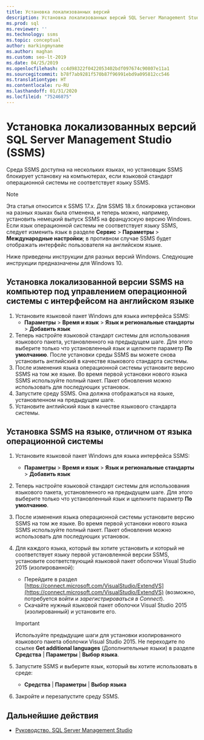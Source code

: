 ```yaml
---
title: Установка локализованных версий
description: Установка локализованных версий SQL Server Management Studio (SSMS)
ms.prod: sql
ms.reviewer: ''
ms.technology: ssms
ms.topic: conceptual
author: markingmyname
ms.author: maghan
ms.custom: seo-lt-2019
ms.date: 04/25/2019
ms.openlocfilehash: cc4d98322f0422053402bdf097674c90807e11a1
ms.sourcegitcommit: b78f7ab9281f570b87f96991ebd9a095812cc546
ms.translationtype: HT
ms.contentlocale: ru-RU
ms.lasthandoff: 01/31/2020
ms.locfileid: "75246875"
---
```

# <a name="install-non-english-language-versions-of-sql-server-management-studio-ssms"></a>Установка локализованных версий SQL Server Management Studio (SSMS)

Среда SSMS доступна на нескольких языках, но установщик SSMS блокирует установку на компьютерах, если языковой стандарт операционной системы не соответствует языку SSMS.

> [!NOTE]
> Эта статья относится к SSMS 17.x. Для SSMS 18.x блокировка установки на разных языках была отменена, и теперь можно, например, установить немецкий выпуск SSMS на французскую версию Windows. Если язык операционной системы не соответствует языку SSMS, следует изменить язык в разделе **Сервис** > **Параметры** > **Международные настройки**; в противном случае SSMS будет отображать интерфейс пользователя на английском языке.

Ниже приведены инструкции для разных версий Windows. Следующие инструкции предназначены для Windows 10.

## <a name="install-non-english-ssms-on-a-computer-running-an-english-operating-system-os"></a>Установка локализованной версии SSMS на компьютер под управлением операционной системы с интерфейсом на английском языке

1. Установите языковой пакет Windows для языка интерфейса SSMS:
   - **Параметры** > **Время и язык** > **Язык и региональные стандарты** > **Добавить язык**
2. Теперь настройте языковой стандарт системы для использования языкового пакета, установленного на предыдущем шаге. Для этого выберите только что установленный язык и щелкните параметр **По умолчанию**. После установки среды SSMS вы можете снова установить английский в качестве языкового стандарта системы.
3. После изменения языка операционной системы установите версию SSMS на том же языке. Во время первой установки нового языка SSMS используйте полный пакет. Пакет обновления можно использовать для последующих установок.
4. Запустите среду SSMS. Она должна отображаться на языке, установленном на предыдущем шаге.
5. Установите английский язык в качестве языкового стандарта системы.

## <a name="install-ssms-in-a-language-other-than-the-language-of-the-installed-os"></a>Установка SSMS на языке, отличном от языка операционной системы

1. Установите языковой пакет Windows для языка интерфейса SSMS:
   - **Параметры** > **Время и язык** > **Язык и региональные стандарты** > **Добавить язык**
2. Теперь настройте языковой стандарт системы для использования языкового пакета, установленного на предыдущем шаге. Для этого выберите только что установленный язык и щелкните параметр **По умолчанию**.
3. После изменения языка операционной системы установите версию SSMS на том же языке. Во время первой установки нового языка SSMS используйте полный пакет. Пакет обновления можно использовать для последующих установок.
4. Для каждого языка, который вы хотите установить и который не соответствует языку первой установленной версии SSMS, установите соответствующий языковой пакет оболочки Visual Studio 2015 (изолированной):
   - Перейдите в раздел [https://connect.microsoft.com/VisualStudio/ExtendVS](https://connect.microsoft.com/VisualStudio/ExtendVS) (возможно, потребуется войти и *зарегистрироваться в Connect*).
   - Скачайте нужный языковой пакет оболочки Visual Studio 2015 (изолированный) и установите его.

   > [!IMPORTANT]
   > Используйте предыдущие шаги для установки изолированного языкового пакета оболочки Visual Studio 2015. Не переходите по ссылке **Get additional languages** (Дополнительные языки) в разделе **Средства** | **Параметры** | **Выбор языка**.

5. Запустите SSMS и выберите язык, который вы хотите использовать в среде:
   - **Средства** | **Параметры** | **Выбор языка**
6. Закройте и перезапустите среду SSMS.

## <a name="next-steps"></a>Дальнейшие действия

- [Руководство. SQL Server Management Studio](https://docs.microsoft.com/sql/ssms/tutorials/tutorial-sql-server-management-studio)

